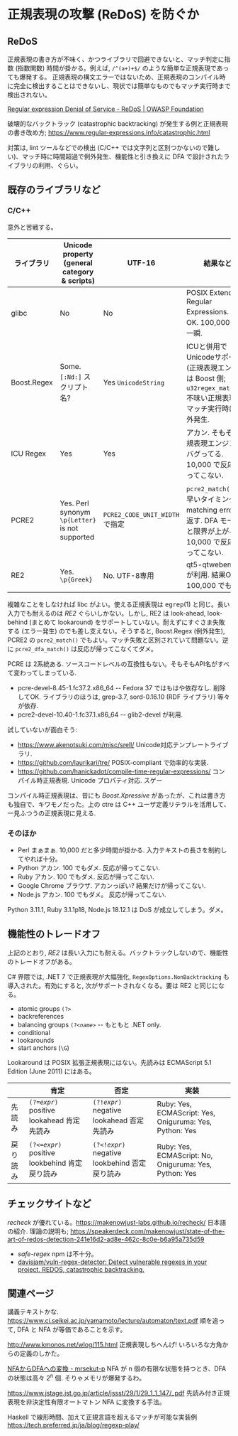 # 正規表現の攻撃 (ReDoS) を防ぐか


## ReDoS

正規表現の書き方が不味く、かつライブラリで回避できないと、マッチ判定に指数 (指数関数) 時間が掛かる。例えば, <code>/^(a+)+$/</code> のような簡単な正規表現であっても爆発する。
正規表現の構文エラーではないため、正規表現のコンパイル時に完全に検出することはできないし、現状では簡単なものでもマッチ実行時まで検出されない。

<a href="https://owasp.org/www-community/attacks/Regular_expression_Denial_of_Service_-_ReDoS">Regular expression Denial of Service - ReDoS | OWASP Foundation</a>

破壊的なバックトラック (catastrophic backtracking) が発生する例と正規表現の書き改め方; https://www.regular-expressions.info/catastrophic.html

対策は, lint ツールなどでの検出 (C/C++ では文字列と区別つかないので難しい)、マッチ時に時間超過で例外発生、機能性と引き換えに DFA で設計されたライブラリの利用、ぐらい。



## 既存のライブラリなど

### C/C++ 
意外と苦戦する。

|ライブラリ  |Unicode property (general category &amp; scripts) |UTF-16 |結果など                            |
|------------|-------------------------|-------|------------------------------------|
|glibc       |No                       |No     |POSIX Extended Regular Expressions. 結果OK. 100,000 でも一瞬.   |
|Boost.Regex |Some. <code>[:Nd:]</code> スクリプト名? |Yes <code>UnicodeString</code>   |ICUと併用でUnicodeサポート (正規表現エンジンは Boost 側; <code>u32regex_match()</code>). 不味い正規表現はマッチ実行時に例外発生.  |
|ICU Regex   |Yes                      |Yes    |アカン. そもそも正規表現エンジンがバグってる. 10,000 で反応が帰ってこない.   |
|PCRE2       |Yes. Perl synonym <code>\p{Letter}</code> is not supported |<code>PCRE2_CODE_UNIT_WIDTH</code> で指定 |<code>pcre2_match()</code> は早いタイミングで matching error を返す. DFA モードだと限界が上がるが, 10,000 で反応が帰ってこない.   |
|RE2         |Yes. <code>\p{Greek}</code> |No. UTF-8専用 |qt5-qtwebengine が利用. 結果OK. 100,000 でも一瞬.  |

複雑なことをしなければ libc がよい。使える正規表現は <kbd>egrep</kbd>(1) と同じ。長い入力でも耐えるのは <i>RE2</i> ぐらいしかない。しかし, RE2 は look-ahead, look-behind (まとめて lookaround) をサポートしていない。耐えずにすぐさま失敗する (エラー発生) のでも差し支えない。そうすると, Boost.Regex (例外発生), PCRE2 の <code>pcre2_match()</code> でもよい。マッチ失敗と区別されていて問題ない。逆に <code>pcre2_dfa_match()</code> は反応が帰ってこなくてダメ。

PCRE は 2系統ある. ソースコードレベルの互換性もない。そもそもAPI名がすべて変わってしまっている.
 - pcre-devel-8.45-1.fc37.2.x86_64   -- Fedora 37 ではもはや依存なし. 削除してOK.
      ライブラリのほうは, grep-3.7, sord-0.16.10 (RDF ライブラリ) 等々が依存.
 - pcre2-devel-10.40-1.fc37.1.x86_64   -- glib2-devel が利用.



試していないが面白そう:
 - https://www.akenotsuki.com/misc/srell/  Unicode対応テンプレートライブラリ.
 - https://github.com/laurikari/tre/  POSIX-compliant で効率的な実装.
 - https://github.com/hanickadot/compile-time-regular-expressions/ コンパイル時正規表現. Unicode プロパティ対応. スゲー

コンパイル時正規表現は、昔にも <i>Boost.Xpressive</i> があったが、これは書き方も独自で、キワモノだった。上の ctre は C++ ユーザ定義リテラルを活用して、一見ふつうの正規表現に見える.



### そのほか

 - Perl      まぁまぁ. 10,000 だと多少時間が掛かる. 入力テキストの長さを制約してやれば十分。
 - Python    アカン. 100 でもダメ. 反応が帰ってこない.
 - Ruby      アカン. 100 でもダメ. 反応が帰ってこない.
 - Google Chrome ブラウザ. アカンっぽい? 結果だけが帰ってこない.
 - Node.js   アカン. 100 でもダメ。 反応が帰ってこない.
 
Python 3.11.1, Ruby 3.1.1p18, Node.js 18.12.1 は DoS が成立してしまう。ダメ。



## 機能性のトレードオフ

上記のとおり, <i>RE2</i> は長い入力にも耐える。バックトラックしないので、機能性のトレードオフがある。

C# 界隈では, .NET 7 で正規表現が大幅強化, <code>RegexOptions.NonBacktracking</code> も導入された。有効にすると, 次がサポートされなくなる。要は RE2 と同じになる。
 - atomic groups <code>(?&gt;</code> 
 - backreferences
 - balancing groups <code>(?&lt;<var>name</var>&gt;</code> -- もともと .NET only.
 - conditional
 - lookarounds
 - start anchors (<code>\G</code>) 

Lookaround は POSIX 拡張正規表現にはない。先読みは ECMAScript 5.1 Edition (June 2011) にはある。

|         |肯定                                             |否定                                              |実装  |
|---------|-------------------------------------------------|--------------------------------------------------|------|
|先読み   |<code>(?=<var>expr</var>)</code> positive lookahead 肯定先読み    |<code>(?!<var>expr</var>)</code> negative lookahead 否定先読み     |Ruby: Yes, ECMAScript: Yes, Oniguruma: Yes, Python: Yes |
|戻り読み |<code>(?&lt;=<var>expr</var>)</code> positive lookbehind 肯定戻り読み |<code>(?&lt;!<var>expr</var>)</code> negative lookbehind 否定戻り読み |Ruby: Yes, ECMAScript: No, Oniguruma: Yes, Python: Yes |






## チェックサイトなど

<i>recheck</i> が優れている。https://makenowjust-labs.github.io/recheck/
日本語の紹介. 理論の説明も; https://speakerdeck.com/makenowjust/state-of-the-art-of-redos-detection-241e16d2-ad8e-462c-8c0e-b6a95a735d59

<ul>
  <li><i>safe-regex</i> npm は不十分。
  <li><a href="https://github.com/davisjam/vuln-regex-detector/">davisjam/vuln-regex-detector: Detect vulnerable regexes in your project. REDOS, catastrophic backtracking.</a>
</ul>



## 関連ページ

講義テキストかな. https://www.ci.seikei.ac.jp/yamamoto/lecture/automaton/text.pdf  順を追って, DFA と NFA が等価であることを示す。

http://www.kmonos.net/wlog/115.html  正規表現しちへんげ!  いろいろな方角からの定義のしかた。

<a href="https://scrapbox.io/mrsekut-p/NFA%E3%81%8B%E3%82%89DFA%E3%81%B8%E3%81%AE%E5%A4%89%E6%8F%9B">NFAからDFAへの変換 - mrsekut-p</a>  NFA が n 個の有限な状態を持つとき、DFA の状態は高々 2<sup>n</sup> 個. そりゃメモリが爆発するわ。

https://www.jstage.jst.go.jp/article/jssst/29/1/29_1_1_147/_pdf  先読み付き正規表現を非決定性有限オートマトン NFA に変換する手法。

Haskell で線形時間、加えて正規言語を超えるマッチが可能な実装例 https://tech.preferred.jp/ja/blog/regexp-play/
